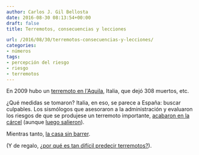```yaml
---
author: Carlos J. Gil Bellosta
date: 2016-08-30 08:13:54+00:00
draft: false
title: Terremotos, consecuencias y lecciones

url: /2016/08/30/terremotos-consecuencias-y-lecciones/
categories:
- números
tags:
- percepción del riesgo
- riesgo
- terremotos
---
```


En 2009 hubo un [terremoto en l'Aquila](https://es.wikipedia.org/wiki/Terremoto_de_L%27Aquila_de_2009), Italia, que dejó 308 muertos, etc.

¿Qué medidas se tomaron? Italia, en eso, se parece a España: buscar culpables. Los sismólogos que asesoraron a la administración y evaluaron los riesgos de que se produjese un terremoto importante, [acabaron en la cárcel](https://www.theguardian.com/world/2013/jan/18/italian-scientists-jailed-laquila-quake) (aunque [luego salieron](http://www.sciencemag.org/news/2015/02/why-italian-earthquake-scientists-were-exonerated)).

Mientras tanto, [la casa sin barrer](http://uk.reuters.com/article/us-italy-quake-buildings-idUKTRE5364T720090407).

(Y de regalo, [¿por qué es tan difícil predecir terremotos?](https://www.statslife.org.uk/environment-nature/2977-ask-a-statistician-why-can-we-not-predict-earthquakes)).
